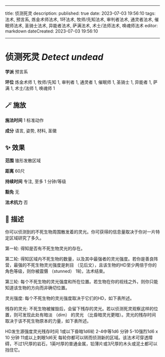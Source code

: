 
---
title: 侦测死灵
description: 
published: true
date: 2023-07-03 19:56:10
tags: 法术, 预言系, 炼金术师法术, 1环法术, 牧师/先知法术, 审判者法术, 通灵者法术, 催眠师法术, 圣骑士法术, 异能者法术, 萨满法术, 术士/法师法术, 唤魂师法术
editor: markdown
dateCreated: 2023-07-03 19:56:10

---

# **侦测死灵** *Detect undead*

**学派** 预言系 

**环位** 炼金术师 1, 牧师/先知 1, 审判者 1, 通灵者 1, 催眠师 1, 圣骑士 1, 异能者 1, 萨满 1, 术士/法师 1, 唤魂师 1

## 🪄 施放

**施法时间** 1 标准动作

**成分** 语言, 姿势, 材料, 圣徽

## ✨ 效果  

**范围** 锥形发散区域

**距离** 60尺  

**持续时间** 专注, 至多 1 分钟/等级 

**豁免** 无

**法术抗力** 否

## 📖 描述

你可以侦测到的不死生物周围散发着的灵光。你可获得的信息量取决于你对一片特定区域研究了多久。

第一轮: 得知是否有不死生物灵光的存在。

第二轮: 得知区域内不死生物的数量，以及其中最强者的灵光强度。若你是善良阵营，最强的不死生物灵光强度是刺目 （见后文），且该生物的HD至少两倍于你的角色等级，则你被震慑 （stunned） 1轮，法术结束。

第三轮: 每个不死生物的灵光强度和所在位置。若生物在你的视线之外，则你只能知道该生物的方向而非确切位置。

灵光强度: 每个不死生物的灵光强度取决于它们的HD，如下表所述。

残存的灵光: 不死生物被摧毁后，会留下残存的灵光。若以侦测死灵观察这样的位置，则可发现此处有暗淡 （dim） 的灵光 （比昏暗灵光更暗）。灵光的残存时间取决于该不死生物原本的力量，如下表所述。

HD发生源强度灵光残存时间 1或以下昏暗1d6轮 2-4中等1d6 分钟 5-10强烈1d6 x 10 分钟 11或以上刺眼1d6天  每轮你都可以转而侦测新的区域。该法术可穿透障碍，不过1尺厚的岩石，1英吋厚的普通金属，铅薄片或3尺厚的木头或泥土都可以挡住它。
    